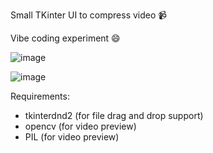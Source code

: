 Small TKinter UI to compress video 📹

Vibe coding experiment 😄

![image](https://github.com/user-attachments/assets/67cec91b-3bc2-419e-b884-49d4f36d0266)

![image](https://github.com/user-attachments/assets/f0696d52-fcb8-4dd1-af48-70c7850feed2)

Requirements:
* tkinterdnd2 (for file drag and drop support)
* opencv (for video preview)
* PIL (for video preview)
